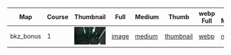 | Map | Course | Thumbnail | Full | Medium | Thumb | webp Full | webp Medium | webp Thumb |
|-----|--------|-----------|------|--------|-------|-----------|-------------|------------|
|bkz_bonus|1|![1](webp/thumbnail/bkz_bonus/1.webp?raw=true)|[image](full/bkz_bonus/1.jpg?raw=true)|[medium](medium/bkz_bonus/1.jpg?raw=true)|[thumbnail](thumbnail/bkz_bonus/1.jpg?raw=true)|[webp](webp/full/bkz_bonus/1.webp?raw=true)|[medium](webp/medium/bkz_bonus/1.webp?raw=true)|[thumbnail](webp/thumbnail/bkz_bonus/1.webp?raw=true)|